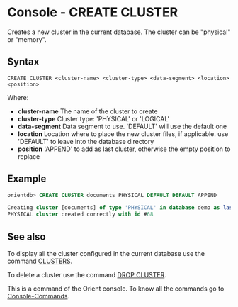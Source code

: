 # Console - CREATE CLUSTER

Creates a new cluster in the current database. The cluster can be "physical" or "memory".

## Syntax

```
CREATE CLUSTER <cluster-name> <cluster-type> <data-segment> <location> <position>
```

Where:

- **cluster-name**   The name of the cluster to create
- **cluster-type**   Cluster type: 'PHYSICAL' or 'LOGICAL'
- **data-segment**   Data segment to use. 'DEFAULT' will use the default one
- **location**       Location where to place the new cluster files, if applicable. use 'DEFAULT' to leave into the database directory
- **position**       'APPEND' to add as last cluster, otherwise the empty position to replace

## Example

```sql
orientdb> CREATE CLUSTER documents PHYSICAL DEFAULT DEFAULT APPEND

Creating cluster [documents] of type 'PHYSICAL' in database demo as last one...
PHYSICAL cluster created correctly with id #68
```

## See also

To display all the cluster configured in the current database use the command [CLUSTERS](Console-Command-Clusters.md).

To delete a cluster use the command [DROP CLUSTER](Console-Command-Drop-Cluster.md).

This is a command of the Orient console. To know all the commands go to [Console-Commands](Console-Commands.md).
